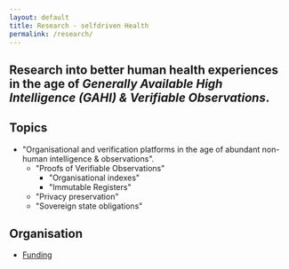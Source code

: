 ```yaml
---
layout: default
title: Research - selfdriven Health
permalink: /research/
---
```


## Research into better human health experiences in the age of *Generally Available High Intelligence (GAHI) & Verifiable Observations*.

## Topics
- "Organisational and verification platforms in the age of abundant non-human intelligence & observations".
    - "Proofs of Verifiable Observations"
        - "Organisational indexes"
        - "Immutable Registers"
    - "Privacy preservation"
    - "Sovereign state obligations"

## Organisation
- [Funding](/research-org/)